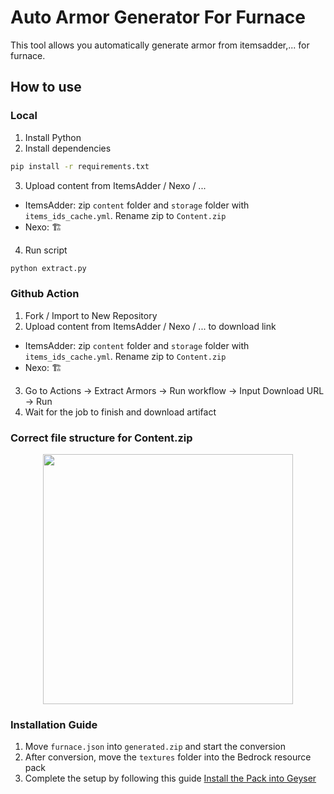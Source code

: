 # Auto Armor Generator For Furnace
This tool allows you automatically generate armor from itemsadder,... for furnace.

## How to use
### Local
1. Install Python
2. Install dependencies
```bash
pip install -r requirements.txt
```
3. Upload content from ItemsAdder / Nexo / ...
- ItemsAdder: zip `content` folder and `storage` folder with `items_ids_cache.yml`. Rename zip to `Content.zip`
- Nexo: 🏗
4. Run script
```bash
python extract.py
```

### Github Action
1. Fork / Import to New Repository
2. Upload content from ItemsAdder / Nexo / ... to download link
- ItemsAdder: zip `content` folder and `storage` folder with `items_ids_cache.yml`. Rename zip to `Content.zip`
- Nexo: 🏗
3. Go to Actions -> Extract Armors -> Run workflow -> Input Download URL -> Run
4. Wait for the job to finish and download artifact

### Correct file structure for Content.zip

  <p align="center">
    <img src="https://qu.ax/QVBcz.jpeg" width="400"><br>
  </p>

### Installation Guide
1. Move `furnace.json` into `generated.zip` and start the conversion
2. After conversion, move the `textures` folder into the Bedrock resource pack
3. Complete the setup by following this guide [Install the Pack into Geyser](http://furnacetool.xyz/docs/convert/how_to_use_bot/#step-3-install-the-pack-into-geyser)
